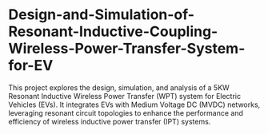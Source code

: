 # Design-and-Simulation-of-Resonant-Inductive-Coupling-Wireless-Power-Transfer-System-for-EV
This project explores the design, simulation, and analysis of a 5KW Resonant Inductive Wireless Power Transfer (WPT) system for Electric Vehicles (EVs). It integrates EVs with Medium Voltage DC (MVDC) networks, leveraging resonant circuit topologies to enhance the performance and efficiency of wireless inductive power transfer (IPT) systems.
